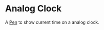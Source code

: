 # Analog Clock 

A [Pen](https://codepen.io/jugal13/pen/JQZQMx) to show current time on a analog clock.